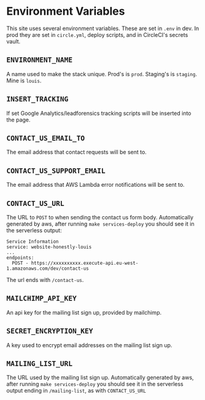Environment Variables
=====================

This site uses several environment variables. These are set in `.env` in dev.
In prod they are set in `circle.yml`, deploy scripts, and in CircleCI's
secrets vault.


## `ENVIRONMENT_NAME`

A name used to make the stack unique. Prod's is `prod`. Staging's is
`staging`. Mine is `louis`.


## `INSERT_TRACKING`

If set Google Analytics/leadforensics tracking scripts will be inserted into the page.


## `CONTACT_US_EMAIL_TO`

The email address that contact requests will be sent to.


## `CONTACT_US_SUPPORT_EMAIL`

The email address that AWS Lambda error notifications will be sent to.

## `CONTACT_US_URL`

The URL to `POST` to when sending the contact us form body. Automatically generated by aws, after running `make services-deploy` you should see it in the serverless output:

```
Service Information
service: website-honestly-louis
...
endpoints:
  POST - https://xxxxxxxxxx.execute-api.eu-west-1.amazonaws.com/dev/contact-us
```
The url ends with `/contact-us`.

## `MAILCHIMP_API_KEY`

An api key for the mailing list sign up, provided by mailchimp.

## `SECRET_ENCRYPTION_KEY`

A key used to encrypt email addresses on the mailing list sign up.

## `MAILING_LIST_URL`

The URL used by the mailing list sign up. Automatically generated by aws, after running `make services-deploy` you should see it in the serverless output ending in `/mailing-list`, as with `CONTACT_US_URL`
